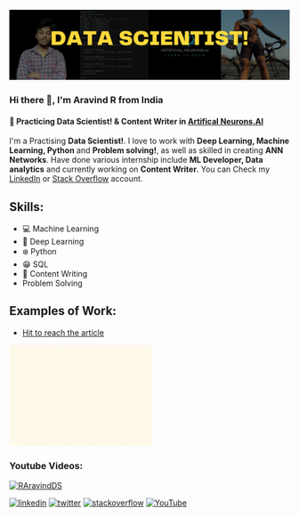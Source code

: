 
![Practicing Data Scientist!](https://github.com/RAravindDS/RAravindDS/blob/main/Yuppies%20Collage%20General%20LinkdIn%20Banner.png)

### Hi there 👋, I'm  Aravind R from India
#### 💞 Practicing Data Scientist! & Content Writer in [Artifical Neurons.AI](https://www.linkedin.com/company/artificial-neurons-ai/?viewAsMember=true) 

I'm a Practising **Data Scientist!**. I love to work with **Deep Learning, Machine Learning, Python** and **Problem solving!**, as well as skilled in creating **ANN Networks**. Have done various internship include **ML Developer, Data analytics** and currently working on **Content Writer**. You can Check my
[LinkedIn](https://www.linkedin.com/in/aravindds/) or [Stack Overflow](https://stackoverflow.com/users/16695893/aravind-r) account.

## Skills: 
* 💻 Machine Learning
* 💞 Deep Learning 
* ❄️ Python 
* 😁 SQL 
* 📝 Content Writing
* Problem Solving

## Examples of Work: 
* [Hit to reach the article](https://www.linkedin.com/pulse/introduction-state-art-ml-algo-artificial-neurons-ai)

<img src = "https://github.com/RAravindDS/RAravindDS/blob/main/State%20of%20art.gif" width="256" /> 


### Youtube Videos: 
[![RAravindDS](https://img.youtube.com/vi/_McXbkZuGNc/0.jpg)](https://youtube.com/watch=?v=_McXbkZuGNc)





[<img src='https://cdn.jsdelivr.net/npm/simple-icons@3.0.1/icons/linkedin.svg' alt='linkedin' height='40'>](https://www.linkedin.com/in/https://www.linkedin.com/in/aravindds//)  [<img src='https://cdn.jsdelivr.net/npm/simple-icons@3.0.1/icons/twitter.svg' alt='twitter' height='40'>](https://twitter.com/https://twitter.com/Aravind09920838)  [<img src='https://cdn.jsdelivr.net/npm/simple-icons@3.0.1/icons/stackoverflow.svg' alt='stackoverflow' height='40'>](https://stackoverflow.com/users/https://stackoverflow.com/users/16695893/aravind-r)  [<img src='https://cdn.jsdelivr.net/npm/simple-icons@3.0.1/icons/youtube.svg' alt='YouTube' height='40'>](https://www.youtube.com/channel/https://www.youtube.com/channel/UCOUufoRvb4H8irfqwjxCMnQ)  

